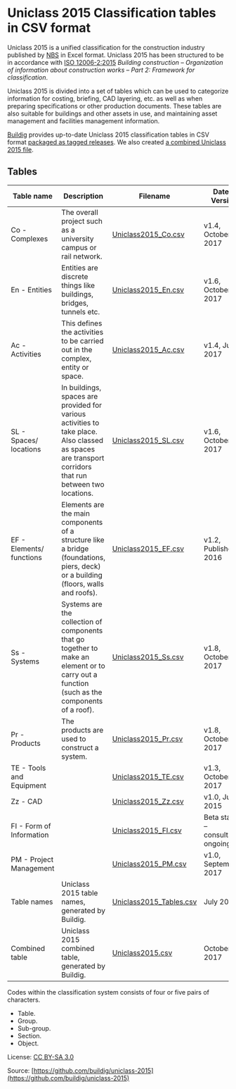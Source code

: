 # Uniclass 2015 Classification tables in CSV format

Uniclass 2015 is a unified classification for the construction industry published by [NBS](https://toolkit.thenbs.com/articles/classification) in Excel format. Uniclass 2015 has been structured to be in accordance with [ISO 12006-2:2015](https://www.iso.org/standard/61753.html) *Building construction – Organization of information about construction works – Part 2: Framework for classification*.

Uniclass 2015 is divided into a set of tables which can be used to categorize information for costing, briefing, CAD layering, etc. as well as when preparing specifications or other production documents. These tables are also suitable for buildings and other assets in use, and maintaining asset management and facilities management information.

[Buildig](http://buildig.com/) provides up-to-date Uniclass 2015 classification tables in CSV format [packaged as tagged releases](https://github.com/buildig/uniclass-2015/releases). We also created [a combined Uniclass 2015 file](Uniclass2015.csv).

## Tables

Table name | Description | Filename | Date - Version
--- | --- | --- | ---
Co - Complexes | The overall project such as a university campus or rail network. | [Uniclass2015_Co.csv](Uniclass2015_Co.csv) | 	v1.4, October 2017
En - Entities | Entities are discrete things like buildings, bridges, tunnels etc. | [Uniclass2015_En.csv](Uniclass2015_En.csv) | v1.6, October 2017
Ac - Activities | This defines the activities to be carried out in the complex, entity or space. | [Uniclass2015_Ac.csv](Uniclass2015_Ac.csv) | v1.4, July 2017
SL - Spaces/ locations | In buildings, spaces are provided for various activities to take place. Also classed as spaces are transport corridors that run between two locations. | [Uniclass2015_SL.csv](Uniclass2015_SL.csv) | v1.6, October 2017
EF - Elements/ functions | Elements are the main components of a structure like a bridge (foundations, piers, deck) or a building (floors, walls and roofs). | [Uniclass2015_EF.csv](Uniclass2015_EF.csv) | v1.2, Published 2016
Ss - Systems | Systems are the collection of components that go together to make an element or to carry out a function (such as the components of a roof). | [Uniclass2015_Ss.csv](Uniclass2015_Ss.csv) | v1.8, October 2017
Pr - Products | The products are used to construct a system. | [Uniclass2015_Pr.csv](Uniclass2015_Pr.csv) | v1.8, October 2017
TE - Tools and Equipment |  | [Uniclass2015_TE.csv](Uniclass2015_TE.csv) | v1.3, October 2017
Zz - CAD |  | [Uniclass2015_Zz.csv](Uniclass2015_Zz.csv) | v1.0, July 2015
FI - Form of Information |  | [Uniclass2015_FI.csv](Uniclass2015_FI.csv) | Beta status – consultation ongoing
PM - Project Management |  | [Uniclass2015_PM.csv](Uniclass2015_PM.csv) | v1.0, September 2017
Table names | Uniclass 2015 table names, generated by Buildig. | [Uniclass2015_Tables.csv](Uniclass2015_Tables.csv) | July 2017
Combined table | Uniclass 2015 combined table, generated by Buildig. | [Uniclass2015.csv](Uniclass2015.csv) | October 2017

Codes within the classification system consists of four or five pairs of characters.

- Table.
- Group.
- Sub-group.
- Section.
- Object.

License: [CC BY-SA 3.0](https://creativecommons.org/licenses/by-sa/3.0/)

Source: [https://github.com/buildig/uniclass-2015](https://github.com/buildig/uniclass-2015)
